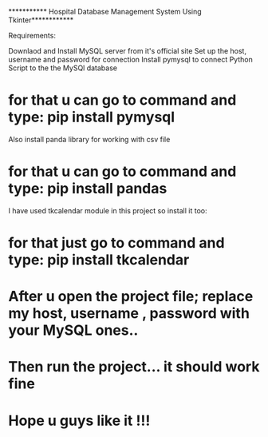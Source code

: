 *********** Hospital Database Management System Using Tkinter************

Requirements:

Downlaod and Install MySQL server from it's official site
Set up the host, username and password for connection 
Install pymysql to connect Python Script to the the MySQl database 
# for that u can go to command and type: pip install pymysql
Also install panda library for working with csv file
# for that u can go to command and type: pip install pandas 
I have used tkcalendar module in this project so install it too:
# for that just go to command and type: pip install tkcalendar

# After u open the project file; replace my host, username , password with your MySQL ones..
# Then run the project... it should work fine 

# Hope u guys like it !!!

